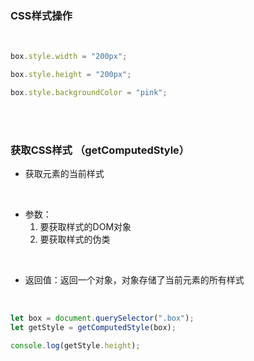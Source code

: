 ### CSS样式操作

<br>

```javascript
box.style.width = "200px";

box.style.height = "200px";

box.style.backgroundColor = "pink";
```


<br>

<br>


### 获取CSS样式 （getComputedStyle）

- 获取元素的当前样式

<br>

- 参数：
    1. 要获取样式的DOM对象
    2. 要获取样式的伪类

<br>

- 返回值：返回一个对象，对象存储了当前元素的所有样式

<br>

```javascript
let box = document.querySelector(".box");
let getStyle = getComputedStyle(box);

console.log(getStyle.height);
```